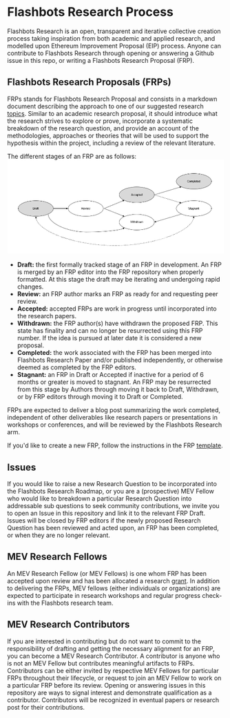 # Flashbots Research Process

Flashbots Research is an open, transparent and iterative collective creation process taking inspiration from both academic and applied research, and modelled upon Ethereum Improvement Proposal (EIP) process. Anyone can contribute to Flashbots Research through opening or answering a Github issue in this repo, or writing a Flashbots Research Proposal (FRP).

## Flashbots Research Proposals (FRPs)
FRPs stands for Flashbots Research Proposal and consists in a markdown document describing the approach to one of our suggested research [topics](topics.md). Similar to an academic research proposal, it should introduce what the research strives to explore or prove, incorporate a systematic breakdown of the research question, and provide an account of the methodologies, approaches or theories that will be used to support the hypothesis within the project, including a review of the relevant literature.

The different stages of an FRP are as follows:
![FRP Workflow Diagram](/assets/Flashbots_frpWorkflow.png)
 
- **Draft:** the first formally tracked stage of an FRP in development. An FRP is merged by an FRP editor into the FRP repository when properly formatted. At this stage the draft may be iterating and undergoing rapid changes.
- **Review:** an FRP author marks an FRP as ready for and requesting peer review.
- **Accepted:** accepted FRPs are work in progress until incorporated into the research papers.
- **Withdrawn:** the FRP author(s) have withdrawn the proposed FRP. This state has finality and can no longer be resurrected using this FRP number. If the idea is pursued at later date it is considered a new proposal.
- **Completed:** the work associated with the FRP has been merged into Flashbots Research Paper and/or published independently, or otherwise deemed as completed by the FRP editors.
- **Stagnant:** an FRP in Draft or Accepted if inactive for a period of 6 months or greater is moved to stagnant. An FRP may be resurrected from this stage by Authors through moving it back to Draft, Withdrawn, or by FRP editors through moving it to Draft or Completed.

FRPs are expected to deliver a blog post summarizing the work completed, independent of other deliverables like research papers or presentations in workshops or conferences, and will be reviewed by the Flashbots Research arm.

If you'd like to create a new FRP, follow the instructions in the FRP [template](FRP-template.md).

## Issues
If you would like to raise a new Research Question to be incorporated into the Flashbots Research Roadmap, or you are a (prospective) MEV Fellow who would like to breakdown a particular Research Question into addressable sub questions to seek community contributions, we invite you to open an Issue in this repository and link it to the relevant FRP Draft. Issues will be closed by FRP editors if the newly proposed Research Question has been reviewed and acted upon, an FRP has been completed, or when they are no longer relevant.

## MEV Research Fellows
An MEV Research Fellow (or MEV Fellows) is one whom FRP has been accepted upon review and has been allocated a research [grant](grants.md). In addition to delivering the FRPs, MEV fellows (either individuals or organizations) are expected to participate in research workshops and regular progress check-ins with the Flashbots research team.

## MEV Research Contributors
If you are interested in contributing but do not want to commit to the responsibility of drafting and getting the necessary alignment for an FRP, you can become a MEV Research Contributor. A contributor is anyone who is not an MEV Fellow but contributes meaningful artifacts to FRPs. Contributors can be either invited by respective MEV Fellows for particular FRPs throughout their lifecycle, or request to join an MEV Fellow to work on a particular FRP before its review. Opening or answering issues in this repository are ways to signal interest and demonstrate qualification as a contributor. Contributors will be recognized in eventual papers or research post for their contributions.

